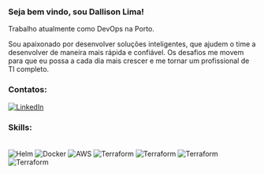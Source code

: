 ### Seja bem vindo, sou Dallison Lima!

Trabalho atualmente como DevOps na Porto.

Sou apaixonado por desenvolver soluções inteligentes, que ajudem o time a desenvolver de maneira mais rápida e confiável. 
Os desafios me movem para que eu possa a cada dia mais crescer e me tornar um profissional de TI completo.

### Contatos: 
[![LinkedIn](https://img.shields.io/badge/LinkedIn-0077B5?style=for-the-badge&logo=linkedin&logoColor=white)](https://www.linkedin.com/in/dallison-lima/)

### Skills:
<div style="display: inline_block"><br/>
  <img align="center" alt="Helm" src="https://img.shields.io/badge/helm-blue?logo=helm" />
  <img align="center" alt="Docker" src="https://img.shields.io/badge/docker-white?logo=docker" />
  <img align="center" alt="AWS" src="https://img.shields.io/badge/AWS-blue?logo=amazonwebservices" />
  <img align="center" alt="Terraform" src="https://img.shields.io/badge/terraform-white?logo=terraform" />
  <img align="center" alt="Terraform" src="https://img.shields.io/badge/github-blue?logo=github" />
  <img align="center" alt="Terraform" src="https://img.shields.io/badge/git-white?logo=git" />
  <img align="center" alt="Terraform" src="https://img.shields.io/badge/gitlab-blue?logo=gitlab" />




